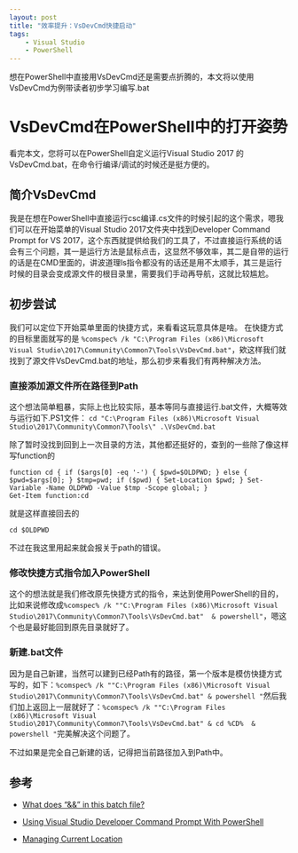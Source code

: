 ```yaml
---
layout: post
title: "效率提升：VsDevCmd快捷启动"
tags:
    - Visual Studio
    - PowerShell
---
```


想在PowerShell中直接用VsDevCmd还是需要点折腾的，本文将以使用VsDevCmd为例带读者初步学习编写.bat

<!--more-->

# VsDevCmd在PowerShell中的打开姿势

看完本文，您将可以在PowerShell自定义运行Visual Studio 2017 的VsDevCmd.bat，在命令行编译/调试的时候还是挺方便的。


## 简介VsDevCmd

我是在想在PowerShell中直接运行csc编译.cs文件的时候引起的这个需求，嗯我们可以在开始菜单的Visual Studio 2017文件夹中找到Developer Command Prompt for VS 2017，这个东西就提供给我们的工具了，不过直接运行系统的话会有三个问题，其一是运行方法是鼠标点击，这显然不够效率，其二是自带的运行的话是在CMD里面的，讲波道理ls指令都没有的话还是用不太顺手，其三是运行时候的目录会变成源文件的根目录里，需要我们手动再导航，这就比较尴尬。


## 初步尝试
我们可以定位下开始菜单里面的快捷方式，来看看这玩意具体是啥。
在快捷方式的目标里面就写的是 `%comspec% /k "C:\Program Files (x86)\Microsoft Visual Studio\2017\Community\Common7\Tools\VsDevCmd.bat"`，欸这样我们就找到了源文件VsDevCmd.bat的地址，那么初步来看我们有两种解决方法。
### 直接添加源文件所在路径到Path 
这个想法简单粗暴，实际上也比较实际，基本等同与直接运行.bat文件，大概等效与运行如下.PS1文件：
`cd "C:\Program Files (x86)\Microsoft Visual Studio\2017\Community\Common7\Tools\"
.\VsDevCmd.bat`

除了暂时没找到回到上一次目录的方法，其他都还挺好的，查到的一些除了像这样写function的
```
function cd { if ($args[0] -eq '-') { $pwd=$OLDPWD; } else { $pwd=$args[0]; } $tmp=pwd; if ($pwd) { Set-Location $pwd; } Set-Variable -Name OLDPWD -Value $tmp -Scope global; }
Get-Item function:cd
```
就是这样直接回去的
```
cd $OLDPWD
```

不过在我这里用起来就会报关于path的错误。

### 修改快捷方式指令加入PowerShell

这个的想法就是我们修改原先快捷方式的指令，来达到使用PowerShell的目的，比如来说修改成`%comspec% /k ""C:\Program Files (x86)\Microsoft Visual Studio\2017\Community\Common7\Tools\VsDevCmd.bat"  & powershell"`，嗯这个也是最好能回到原先目录就好了。

### 新建.bat文件

因为是自己新建，当然可以建到已经Path有的路径，第一个版本是模仿快捷方式写的，如下：`%comspec% /k ""C:\Program Files (x86)\Microsoft Visual Studio\2017\Community\Common7\Tools\VsDevCmd.bat" & powershell "`然后我们加上返回上一层就好了：`%comspec% /k ""C:\Program Files (x86)\Microsoft Visual Studio\2017\Community\Common7\Tools\VsDevCmd.bat" & cd %CD%  & powershell "`完美解决这个问题了。

不过如果是完全自己新建的话，记得把当前路径加入到Path中。

## 参考
+ [What does “&&” in this batch file?](https://stackoverflow.com/questions/28889954/what-does-in-this-batch-file)

+ [Using Visual Studio Developer Command Prompt With PowerShell](https://www.gurustop.net/blog/2014/02/01/using-visual-studio-developer-command-prompt-with-powershell/)

+ [Managing Current Location](https://msdn.microsoft.com/en-us/powershell/scripting/getting-started/cookbooks/managing-current-location)


